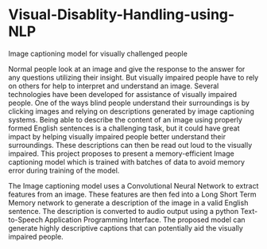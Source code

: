 # Visual-Disablity-Handling-using-NLP
Image captioning model for visually challenged people

Normal people look at an image and give the response to the answer for any questions utilizing their insight. But visually impaired people have to rely on others for help to interpret and understand an image. Several technologies have been developed for assistance of visually impaired people. One of the ways blind people understand their surroundings is by clicking images and relying on descriptions generated by image captioning systems. Being able to describe the content of an image using properly formed English sentences is a challenging task, but it could have great impact by helping visually impaired people better understand their surroundings. These descriptions can then be read out loud to the visually impaired. This project proposes to present a memory-efficient Image captioning model which is trained with batches of data to avoid memory error during training of the model.

The Image captioning model uses a Convolutional Neural Network to extract features from an image. These features are then fed into a Long Short Term Memory network to generate a description of the image in a valid English sentence. The description is converted to audio output using a python Text-to-Speech Application Programming Interface. The proposed model can generate highly descriptive captions that can potentially aid the visually impaired people.
